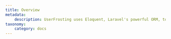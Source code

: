 ```yaml
---
title: Overview
metadata:
    description: UserFrosting uses Eloquent, Laravel's powerful ORM, to provide a fluent query builder and active record layer on top of your database.
taxonomy:
    category: docs
---
```


